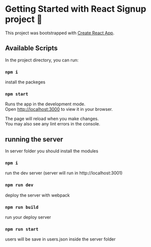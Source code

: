 # Getting Started with React Signup project 📜

This project was bootstrapped with [Create React App](https://github.com/facebook/create-react-app).

## Available Scripts

In the project directory, you can run:

### `npm i`
install the packeges

### `npm start`

Runs the app in the development mode.\
Open [http://localhost:3000](http://localhost:3000) to view it in your browser.

The page will reload when you make changes.\
You may also see any lint errors in the console.

## running the server

In server folder you should install the modules 
### `npm i`

run the dev server (server will run in http://localhost:3001)
### `npm run dev`

deploy the server with webpack
### `npm run build`

run your deploy server
### `npm run start`

users will be save in users.json inside the server folder
